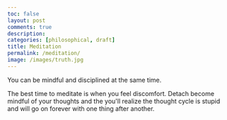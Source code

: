 ```yaml
---
toc: false
layout: post
comments: true
description:
categories: [philosophical, draft]
title: Meditation
permalink: /meditation/
image: /images/truth.jpg
---
```


You can be mindful and disciplined at the same time. 

The best time to meditate is when you feel discomfort. Detach become mindful of your thoughts and the you'll realize the thought cycle is stupid and will go on forever with one thing after another.